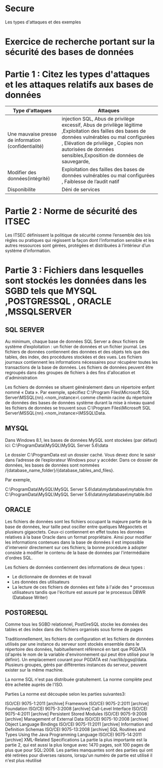 # Secure
Les types d'attaques et des exemples
# Exercice de recherche portant sur la sécurité des bases de données 

# Partie 1 : Citez les types d'attaques et les attaques relatifs aux bases de données

|Type d'attaques                     |Attaques      |          
|------------------------------------|--------------|
|Une mauvaise presse de information (confidentialité)  | injection SQL, Abus de privilège excessif, Abus de privilège légitime ,Exploitation des failles des bases de données vulnérables ou mal configurées , Elévation de privilège , Copies non autorisées de données sensibles,Exposition de données de sauvegarde,
|Modifier des données(intégrité) |   Exploitation des failles des bases de données vulnérables ou mal configurées , Faiblesse de l’audit natif  
|Disponibilite                  |    Déni de services      


# Partie 2 : Norme de sécurité des ITSEC
   Les ITSEC définissent la politique de 
sécurité comme l’ensemble des lois règles 
ou pratiques qui régissent la façon dont 
l’information sensible et les autres 
ressources sont gérées, protégées et 
distribuées à l’intérieur d’un système 
d’information.


# Partie 3 : Fichiers dans lesquelles sont stockés les données dans les SGBD tels que MYSQL ,POSTGRESSQL , ORACLE ,MSSQLSERVER 

 ## SQL SERVER

 Au minimum, chaque base de données SQL Server a deux fichiers de système d’exploitation : un fichier de données et un fichier journal. Les fichiers de données contiennent des données et des objets tels que des tables, des index, des procédures stockées et des vues. Les fichiers journaux contiennent les informations nécessaires pour récupérer toutes les transactions de la base de données. Les fichiers de données peuvent être regroupés dans des groupes de fichiers à des fins d'allocation et d'administration

Les fichiers de données se situent généralement dans un répertoire enfant nommé « Data ». Par exemple, spécifiez C:\Program Files\Microsoft SQL Server\MSSQL{nn}.<nom_instance>\ comme chemin racine du répertoire de données des bases de données système durant la mise à niveau quand les fichiers de données se trouvent sous C:\Program Files\Microsoft SQL Server\MSSQL{nn}.<nom_instance>\MSSQL\Data.


  ## MYSQL

Dans Windows 8.1, les bases de données MySQL sont stockées (par défaut) ici: C:\ProgramData\MySQL\MySQL Server 5.6\data 

Le dossier C:\ProgramData est un dossier caché. Vous devez donc le saisir dans l’adresse de l’explorateur Windows pour y accéder. Dans ce dossier de données, les bases de données sont nommées /{database_name_folder}/{database_tables_and_files}. 

Par exemple, 

C:\ProgramData\MySQL\MySQL Server 5.6\data\mydatabase\mytable.frm
C:\ProgramData\MySQL\MySQL Server 5.6\data\mydatabase\mytable.ibd


## ORACLE

Les fichiers de données sont les fichiers occupant la majeure partie de la base de données, leur taille peut osciller entre quelques Mégaoctets et plusieurs gigaoctets. Ceux-ci contiennent en effet toutes les données relatives à la base Oracle dans un format propriétaire. Ainsi pour modifier les informations contenues dans la base de données il est impossible d'intervenir directement sur ces fichiers; la bonne procédure à adopter consiste à modifier le contenu de la base de données par l'intermédiaire d'ordres SQL.

Les fichiers de données contiennent des informations de deux types :

* Le dictionnaire de données et de travail
* Les données des utilisateurs
* La lecture de ces fichiers de données est faite à l'aide des * processus utilisateurs tandis que l'écriture est assuré par le processus DBWR (Database Writer)

## POSTGRESQL
Comme tous les SGBD relationnel, PostGreSQL stocke les données
des tables et des index dans des fichiers organisés sous forme de
pages

Traditionnellement, les fichiers de configuration et les fichiers de données utilisés par une instance du serveur sont stockés ensemble dans le répertoire des données, habituellement référencé en tant que PGDATA (d'après le nom de la variable d'environnement qui peut être utilisé pour le définir). Un emplacement courant pour PGDATA est /var/lib/pgsql/data. Plusieurs groupes, gérés par différentes instances du serveur, peuvent exister sur la même machine.


La norme SQL n'est pas distribuée gratuitement. La norme complète peut être achetée auprès de l'ISO.

Parties
La norme est découpée selon les parties suivantes3:

ISO/CEI 9075-1:2011 [archive] Framework
ISO/CEI 9075-2:2011 [archive] Foundation
ISO/CEI 9075-3:2008 [archive] Call-Level Interface
ISO/CEI 9075-4:2011 [archive] Persistent Stored Modules
ISO/CEI 9075-9:2008 [archive] Management of External Data
ISO/CEI 9075-10:2008 [archive] Object Language Bindings
ISO/CEI 9075-11:2011 [archive] Information and Definition Schemas
ISO/CEI 9075-13:2008 [archive] SQL Routines and Types Using the Java Programming Language
ISO/CEI 9075-14:2011 [archive] XML-Related Specifications
La partie la plus importante est la partie 2, qui est aussi la plus longue avec 1470 pages, soit 100 pages de plus que pour SQL:2008. Les parties manquantes sont des parties qui ont été retirées pour diverses raisons, lorsqu'un numéro de partie est utilisé il n'est plus réutilisé